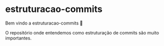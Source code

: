 # estruturacao-commits

Bem vindo a estruturacao-commits :tada:

O repositório onde entendemos como estruturação de commits são muito importantes.